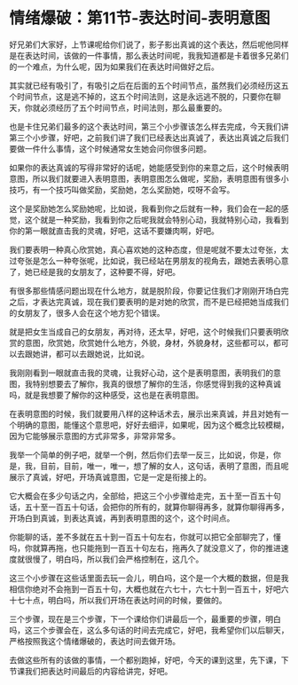 # 情绪爆破：第11节-表达时间-表明意图

好兄弟们大家好，上节课呢给你们说了，影子影出真诚的这个表达，然后呢他同样是在表达时间，该做的一件事情，那么表达时间呢，我我知道都是卡着很多兄弟们的一个难点，为什么呢，因为如果我们在表达时间做好之后。

其实就已经有吸引了，有吸引之后在后面的五个时间节点，虽然我们必须经历这五个时间节点，这是逃不掉的，这五个时间法则，这是永远逃不脱的，只要你在聊天，你就必须经历了五个时间节点，时间法则，那么最重要的。

也是卡住兄弟们最多的这个表达时间，第三个小步骤该怎么样去完成，今天我们讲第三个小步骤，好吧，之前我们讲了我们已经表达出真诚了，表达出真诚之后我们要做一件什么事情，这个时候通常女生她会问你很多问题。

如果你的表达真诚的写得非常好的话呢，她能感受到你的来意之后，这个时候表明意图，所以我们就要进入表明意图，表明意图怎么做呢，奖励，表明意图有很多小技巧，有一个技巧叫做奖励，奖励她，怎么奖励她，哎呀不会写。

这个是奖励她怎么奖励她呢，比如说，我看到你之后就有一种，我们会在一起的感觉，这个就是一种奖励，我看到你之后呢我就会特别心动，我就特别心动，我看到你的第一眼就直击我的灵魂，好吧，这话不要嫌肉啊，好吧。

我们要表明一种真心欣赏她，真心喜欢她的这种态度，但是呢就不要太过夸张，太过夸张是怎么一种夸张呢，比如说，我已经站在男朋友的视角去，跟她去表明心意了，她已经是我的女朋友了，这种要不得，好吧。

有很多那些情感问题出现在什么地方，就是脱阶段，你要记住我们才刚刚开场白完之后，才表达完真诚，现在我们要表明的是对她的欣赏，而不是已经把她当成我们的女朋友了，很多人会在这个地方犯个错误。

就是把女生当成自己的女朋友，再对待，还太早，好吧，这个时候我们只要表明欣赏的意图，欣赏她，欣赏她什么地方，外貌，身材，外貌身材，这些都可以，都可以去跟她讲，都可以去跟她说，比如说。

我刚刚看到一眼就直击我的灵魂，让我好心动，这个是表明意图，表明我们的意图，我特别想要去了解你，我真的很想了解你的生活，你感觉得到我的这种真诚吗，就是我想要了解你的这种感受，这也是在表明意图。

在表明意图的时候，我们就要用八样的这种话术去，展示出来真诚，并且对她有一个明确的意图，能懂这个意思吧，好好去细评，如果呢，因为这个概念比较模糊，因为它能够展示意图的方式非常多，非常非常多。

我举一个简单的例子吧，就举一个例，然后你们去举一反三，比如说，你是，你是，我，目前，目前，唯一，唯一，想了解的女人，这句话，表明了意图，而且呢展示了真诚，好吧，开场真诚意图，它是一定是衔接上的。

它大概会在多少句话之内，全部给，把这三个小步骤给走完，五十至一百五十句话，五十至一百五十句话，会把你的所有的，就算你聊得再多，就算你聊得再多，开场白到真诚，到表达真诚，再到表明意图的这个，这个时间点。

你能聊的话，差不多就在五十到一百五十句左右，你就可以把它全部聊完了，懂吗，你就算再拖，也只能拖到一百五十句左右，拖再久了就没意义了，你的推进速度就很慢了，明白吗，所以我们会严格控制在，这几个。

这三个小步骤在这些话里面去玩一会儿，明白吗，这个是一个大概的数据，但是我相信你绝对不会拖到一百五十句，大概也就在六七十，六七十到一百五十，好吧六十七十点，明白吗，所以我们开场在表达时间的时候，要做的。

三个步骤，现在是三个步骤，下一个课给你们讲最后一个，最重要的步骤，明白吗，这三个步骤会在，这么多句话的时间去完成它，好吧，我希望你们以后聊天，严格按照我这个情绪爆破的，表达时间去做开场。

去做这些所有的该做的事情，一个都别跑掉，好吧，今天的课到这里，先下课，下节课我们把表达时间最后的内容给讲完，好吧。

